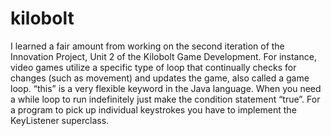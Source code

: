 # kilobolt
I learned a fair amount from working on the second iteration of the Innovation Project, Unit 2 of the Kilobolt Game Development. For instance, video games utilize a specific type of loop that continually checks for changes (such as movement) and updates the game, also called a game loop. “this” is a very flexible keyword in the Java language. When you need a while loop to run indefinitely just make the condition statement “true”. For a program to pick up individual keystrokes you have to implement the KeyListener superclass.
